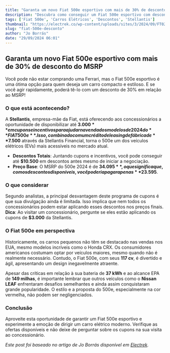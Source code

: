 ```yaml
---
title: "Garanta um novo Fiat 500e esportivo com mais de 30% de desconto do MSRP"
description: "Descubra como conseguir um Fiat 500e esportivo com descontos significativos e quais benefícios este carro elétrico pode oferecer."
tags: ['Fiat 500e', 'Carros Elétricos', 'Descontos', 'Stellantis']
thumbnail: "https://electrek.co/wp-content/uploads/sites/3/2024/09/FT024_093FHgj57mujijlkdp6sieg0qn5vk4.jpg?quality=82&strip=all&w=1600"
slug: "fiat-500e-desconto"
author: "Jo Borrás"
date: "29/09/2024 06:01"
---
```


## Garanta um novo Fiat 500e esportivo com mais de 30% de desconto do MSRP

Você pode não estar comprando uma Ferrari, mas o Fiat 500e esportivo é uma ótima opção para quem deseja um carro compacto e estiloso. E se você agir rapidamente, poderá tê-lo com um desconto de 30% em relação ao MSRP!

### O que está acontecendo?
A **Stellantis**, empresa-mãe da Fiat, está oferecendo aos concessionários a oportunidade de disponibilizar até **$3.000** em cupons e incentivos para ajudar na venda dos modelos de 2024 do **FIAT 500e**.  Isso, combinado com um crédito de leasing de fábrica de **$7.500** através da Stellantis Financial, torna o 500e um dos veículos elétricos (EVs) mais acessíveis no mercado atual.

- **Descontos Totais**: Juntando cupons e incentivos, você pode conseguir até **$10.500** em descontos antes mesmo de iniciar a negociação.
- **Preço Base**: O MSRP do 500e 2024 é de **$34.095**, o que significa que, com os descontos disponíveis, você poderia pagar apenas **$23.595**.

### O que considerar
Segundo analistas, a principal desvantagem deste programa de cupons é que sua divulgação ainda é limitada. Isso implica que nem todos os concessionários podem estar aplicando esses descontos nos preços finais. **Dica**: Ao visitar um concessionário, pergunte se eles estão aplicando os cupons de **$3.000** da Stellantis.

### O Fiat 500e em perspectiva
Historicamente, os carros pequenos não têm se destacado nas vendas nos EUA, mesmo modelos incríveis como o Honda CRX. Os consumidores americanos costumam optar por veículos maiores, mesmo quando não é realmente necessário. Contudo, o Fiat 500e, com seus **117 cv**, é divertido e ágil, apresentando um design inegavelmente atraente.

Apesar das críticas em relação à sua bateria de **37 kWh** e ao alcance EPA de **149 milhas**, é importante lembrar que outros veículos como o **Nissan LEAF** enfrentaram desafios semelhantes e ainda assim conquistaram grande popularidade. O estilo e a proposta do 500e, especialmente na cor vermelha, não podem ser negligenciados.

### Conclusão
Aproveite esta oportunidade de garantir um Fiat 500e esportivo e experimente a emoção de dirigir um carro elétrico moderno. Verifique as ofertas disponíveis e não deixe de perguntar sobre os cupons na sua visita ao concessionário.

*Este post foi baseado no artigo de Jo Borrás disponível em [Electrek](https://electrek.co/2024/09/28/score-a-sporty-new-fiat-500e-at-more-than-30-off-msrp/).*